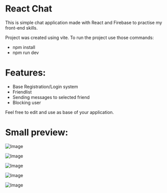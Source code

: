 # React Chat
This is simple chat application made with React and Firebase to practise my front-end skills.

Project was created using vite. To run the project use those commands:
<ul>
  <li>npm install</li>
  <li>npm run dev</li>
</ul>

# Features:
<ul>
  <li>Base Registration/Login system</li>
  <li>Friendlist</li>
  <li>Sending messages to selected friend</li>
  <li>Blocking user</li>
</ul>
Feel free to edit and use as base of your application.

# Small preview:

![Image](https://github.com/user-attachments/assets/2fae0365-6548-435d-8c1c-2c52a91fe7df)

![Image](https://github.com/user-attachments/assets/b247c634-b2b0-4f3b-8387-4f6c9ed3c09c)

![Image](https://github.com/user-attachments/assets/73e8ee41-3691-41dc-a707-cf9ea4b7b3a6)

![Image](https://github.com/user-attachments/assets/4414b196-1d87-4111-b7dc-38b6c9ebc423)

![Image](https://github.com/user-attachments/assets/ef32c4cd-b513-4db5-a139-8712387e768c)
